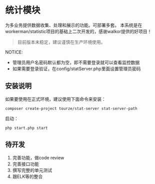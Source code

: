 # 统计模块

为多业务提供数据收集、处理和展示的功能。可部署多套。
本系统是在workerman/statistic项目的基础上二次开发的，感谢walkor提供的好项目！

> 目前版本未稳定，建议谨慎在生产环境使用。

NOTICE:

*  管理员用户名密码默认都为空，即不需要登录就可以查看监控数据
*  如果需要登录验证，在config/statServer.php里面设置管理员密码

## 安装说明

如果要使用在正式环境，建议使用下面命令来安装：

    composer create-project tourze/stat-server stat-server-path

启动：

    php start.php start

## 待开发

1. 完善功能，做code review
2. 完善接口功能
3. 撰写完整的单元测试
4. 跟ELK等的整合
